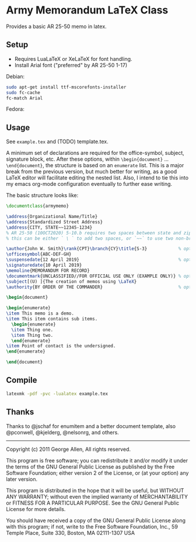 # Army Memorandum LaTeX Class

Provides a basic AR 25-50 memo in latex.

## Setup

* Requires LuaLaTeX or XeLaTeX for font handling.
* Install Arial font ("preferred" by AR 25-50 1-17)

Debian:
```bash
sudo apt-get install ttf-mscorefonts-installer
sudo fc-cache
fc-match Arial
```

Fedora:

## Usage

See `example.tex` and (TODO) template.tex.

A minimum set of declarations are required for the office-symbol, subject,
signature block, etc. After these options, within `\begin{document}` ...
`\end{document}`, the structure is based on an `enumerate` list. This is a major
break from the previous version, but much better for writing, as a good LaTeX
editor will facilitate editing the nested list. Also, I intend to tie this into
my emacs org-mode configuration eventually to further ease writing.

The basic structure looks like:

```latex
\documentclass{armymemo}

\address{Organizational Name/Title}
\address{Standardized Street Address}
\address{CITY, STATE~~12345-1234}
% AR 25-50 (10OCT2020) 5-10.b requires two spaces between state and zip.
% this can be either ` \ ` to add two spaces, or `~~` to use two non-breaking spaces.

\author{John W. Smith}\rank{CPT}\branch{CY}\title{S-3}            % optional
\officesymbol{ABC-DEF-GH}
\suspensedate{12 April 2019}                                      % optional
\signaturedate{10 April 2019}
\memoline{MEMORANDUM FOR RECORD}
\documentmark{UNCLASSIFIED//FOR OFFICIAL USE ONLY (EXAMPLE ONLY)} % optional
\subject[(U) ]{The creation of memos using \LaTeX}
\authority{BY ORDER OF THE COMMANDER}                             % optional

\begin{document}

\begin{enumerate}
\item This memo is a demo.
\item This item contains sub items.
  \begin{enumerate}
  \item Thing one.
  \item Thing two.
  \end{enumerate}
\item Point of contact is the undersigned.
\end{enumerate}

\end{document}
```

## Compile

```bash
latexmk -pdf -pvc -lualatex example.tex
```

## Thanks
Thanks to @jschaf for enumitem and a better document template, also @pconwell, @kjelderg, @nelsonrg, and others.


-----------------------------------------------------------------------------
Copyright (c) 2011 George Allen, All rights reserved.

This program is free software; you can redistribute it and/or modify it under
the terms of the GNU General Public License as published by the Free Software
Foundation; either version 2 of the License, or (at your option) any later
version.

This program is distributed in the hope that it will be useful, but WITHOUT ANY
WARRANTY; without even the implied warranty of MERCHANTABILITY or FITNESS FOR A
PARTICULAR PURPOSE.  See the GNU General Public License for more details.

You should have received a copy of the GNU General Public License along with
this program; if not, write to the Free Software Foundation, Inc., 59 Temple
Place, Suite 330, Boston, MA  02111-1307  USA
